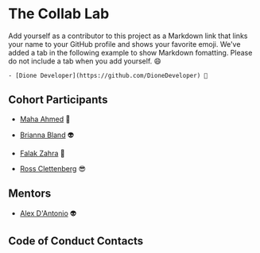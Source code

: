 # The Collab Lab

Add yourself as a contributor to this project as a Markdown link that links your name to your GitHub profile and shows your favorite emoji. We've added a tab in the following example to show Markdown fomatting. Please do not include a tab when you add yourself. 😄

    - [Dione Developer](https://github.com/DioneDeveloper) 💅

## Cohort Participants

- [Maha Ahmed](https://github.com/eternalmaha) 🌲

- [Brianna Bland](https://github.com/bbland1) 👽

- [Falak Zahra](https://github.com/zahrafalak) 🎉

- [Ross Clettenberg](https://github.com/RossaMania) 😎

## Mentors

- [Alex D'Antonio](https://github.com/alex-andria) 👽

## Code of Conduct Contacts

